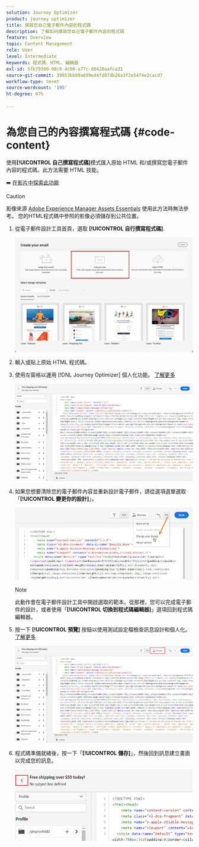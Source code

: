 ```yaml
---
solution: Journey Optimizer
product: journey optimizer
title: 撰寫您自己電子郵件內容的程式碼
description: 了解如何撰寫您自己電子郵件內容的程式碼
feature: Overview
topic: Content Management
role: User
level: Intermediate
keywords: 程式碼、HTML、編輯器
exl-id: 5fb79300-08c6-4c06-a77c-d0420aafca31
source-git-commit: 39953bb09a699ed4fd07db26a3f2e54f4e2cacd7
workflow-type: tm+mt
source-wordcount: '195'
ht-degree: 67%

---
```


# 為您自己的內容撰寫程式碼 {#code-content}

使用&#x200B;**[!UICONTROL 自己撰寫程式碼]**&#x200B;模式匯入原始 HTML 和/或撰寫您電子郵件內容的程式碼。此方法需要 HTML 技能。

➡️ [在影片中探索此功能](#video)

>[!CAUTION]
>
> 影像來源 [Adobe Experience Manager Assets Essentials](../content-management/assets-essentials.md) 使用此方法時無法參考。 您的HTML程式碼中參照的影像必須儲存到公共位置。

1. 從電子郵件設計工具首頁，選取 **[!UICONTROL 自行撰寫程式碼]**.

   ![](assets/code-your-own.png)

1. 輸入或貼上原始 HTML 程式碼。

1. 使用左窗格以運用 [!DNL Journey Optimizer] 個人化功能。 [了解更多](../personalization/personalize.md)

   ![](assets/code-editor.png)

1. 如果您想要清除您的電子郵件內容並重新設計電子郵件，請從選項選單選取「**[!UICONTROL 變更你的設計]**」。

   ![](assets/code-editor-change-design.png)

   >[!NOTE]
   >
   >此動作會在電子郵件設計工具中開啟選取的範本。從那裡，您可以完成電子郵件的設計，或者使用「**[!UICONTROL 切換到程式碼編輯器]**」選項回到程式碼編輯器。

1. 按一下 **[!UICONTROL 預覽]** 按鈕以使用測試設定檔檢查訊息設計和個人化。 [了解更多](preview.md)

   ![](assets/code-editor-preview.png)

1. 程式碼準備就緒後，按一下「**[!UICONTROL 儲存]**」，然後回到訊息建立畫面以完成您的訊息。

   ![](assets/code-editor-save.png)
